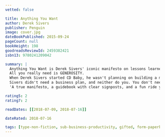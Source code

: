 ```yaml
---
vetted: false

title: Anything You Want
author: Derek Sivers
publisher: Penguin
image: cover.jpg
dateBookPublished: 2015-09-24
pageCount: null
bookHeight: 198
goodreadsReviewId: 2459382421
isbn13: 9780241209042

summary: |
  Anything You Want is Derek Sivers' iconic manifesto on lessons learned while becoming an entrepreneur You don't need a visionary master plan, loads of funding or a brilliant team to start a business.
  All you really need is GENEROSITY.
  When Derek Sivers started CD Baby, he wasn't planning on building a major business. He was a successful independent musician who just wanted to sell his CDs online. He started in 1998 by helping his friends sell their CDs too. In 2000, he hired his first employee. Eight years later, he sold CD Baby for $22 million.
  Sivers didn't need a business plan, and neither do you. You don't need to think big; in fact, it's better if you don't. Anything You Want will inspire you to start with what you have, care about your customers more than yourself, and run your business like you don't need the money.
  'A true manifesto, a guidebook with clear signposts, and a fun ride you'll return to again and again' Tim Ferriss, author of The 4-Hour Workweek

rating5: 2
rating7: 2

readDates: [[2018-07-09, 2018-07-16]]

dateRated: 2018-07-16

tags: [type-non-fiction, sub-business-productivity, gifted, form-paperback]
---
```

